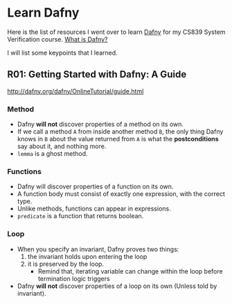 # Learn Dafny

Here is the list of resources I went over to learn [Dafny](https://dafny.org/) for my CS839 System Verification course. [What is Dafny?](https://en.wikipedia.org/wiki/Dafny)

I will list some keypoints that I learned.

## R01: Getting Started with Dafny: A Guide
http://dafny.org/dafny/OnlineTutorial/guide.html

### Method
* Dafny **will not** discover properties of a method on its own.
* If we call a method `A` from inside another method `B`, the only thing Dafny knows in `B` about the value returned from  `A` is what the **postconditions** say about it, and nothing more.
* `lemma` is a ghost method.

### Functions
* Dafny will discover properties of a function on its own.
* A function body must consist of exactly one expression, with the correct type.
* Unlike methods, functions can appear in expressions.
* `predicate` is a function that returns boolean.

### Loop
* When you specify an invariant, Dafny proves two things: 
    1. the invariant holds upon entering the loop
    2. it is preserved by the loop.
        * Remind that, iterating variable can change within the loop before termination logic triggers 
* Dafny **will not** discover properties of a loop on its own (Unless told by invariant).
